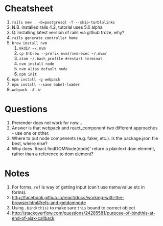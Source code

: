 # Cheatsheet
1. `rails new . -D=postgresql -T --skip-turblolinks`
  1. N.B. installed rails 4.2, tutorial uses 5.0 alpha
  2. Q. Installing latest version of rails via github froze, why?
2. `rails generate controller home`
3. `brew install nvm`
    1. `mkdir ~/.nvm`
    2. `cp $(brew --prefix nvm)/nvm-exec ~/.nvm/`
    3. `atom ~/.bash_profile #restart terminal`
    4. `nvm install node`
    5. `nvm alias default node`
    6. `npm init`
4. `npm install -g webpack`
  1. `npm install --save babel-loader`
  2. `webpack -d -w`

# Questions
1. Prerender does not work for now...
  1. Answer is that webpack and react_component two different approaches - use one or other.
2. Where to put node compenents (e.g. faker, etc.).  Is the package.json file best, where else?
3. Why does 'React.findDOMNode(node)' return a plaintext dom element, rather than a reference to dom element?

# Notes
1. For forms, `ref` is way of getting input (can't use name/value etc in forms).  
  1. http://facebook.github.io/react/docs/working-with-the-browser.html#refs-and-getdomnode
2. Using `.bind(this)` to make sure `this` bound to correct object
  1. http://stackoverflow.com/questions/24285581/purpose-of-bindthis-at-end-of-ajax-callback
